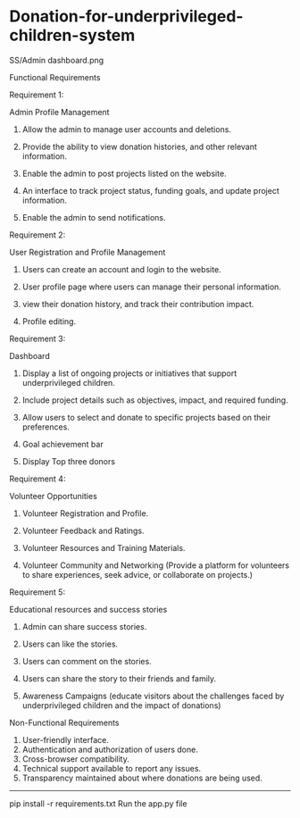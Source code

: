# Donation-for-underprivileged-children-system
SS/Admin dashboard.png






Functional Requirements


Requirement 1:

Admin Profile Management

1) Allow the admin to manage user accounts and deletions.

2) Provide the ability to view donation histories, and other relevant information.

3) Enable the admin to post projects listed on the website.

4) An interface to track project status, funding goals, and update project information.

5) Enable the admin to send notifications.


Requirement 2:

User Registration and Profile Management

1) Users can create an account and login to the website.

2) User profile page where users can manage their personal information.

3) view their donation history, and track their contribution impact.

4) Profile editing.


Requirement 3:

Dashboard

1) Display a list of ongoing projects or initiatives that support underprivileged children.

2) Include project details such as objectives, impact, and required funding.

3) Allow users to select and donate to specific projects based on their preferences.

4) Goal achievement bar

5) Display Top three donors


Requirement 4:

Volunteer Opportunities

1) Volunteer Registration and Profile.

2) Volunteer Feedback and Ratings.

3) Volunteer Resources and Training Materials.

4) Volunteer Community and Networking (Provide a platform for volunteers to share experiences, seek advice, or collaborate on projects.)


Requirement 5:

Educational resources and success stories

1) Admin can share success stories.

2) Users can like the stories.

3) Users can comment on the stories.

4) Users can share the story to their friends and family.

5) Awareness Campaigns (educate visitors about the challenges faced by underprivileged children and the impact of donations)



Non-Functional Requirements

1) User-friendly interface.
2) Authentication and authorization of users done.
3) Cross-browser compatibility.
4) Technical support available to report any issues.
5) Transparency maintained about where donations are being used.

------------------------------------------------------------------

pip install -r requirements.txt
Run the app.py file
